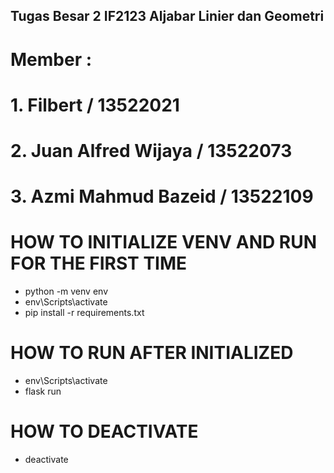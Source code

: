 ## Tugas Besar 2 IF2123 Aljabar Linier dan Geometri
# Member :
# 1. Filbert / 13522021
# 2. Juan Alfred Wijaya / 13522073
# 3. Azmi Mahmud Bazeid / 13522109

# HOW TO INITIALIZE VENV AND RUN FOR THE FIRST TIME
- python -m venv env 
- env\Scripts\activate
- pip install -r  requirements.txt

# HOW TO RUN AFTER INITIALIZED
- env\Scripts\activate
- flask run

# HOW TO DEACTIVATE
- deactivate
